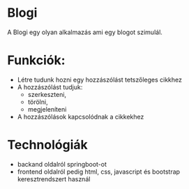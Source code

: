 # Blogi

A Blogi egy olyan alkalmazás ami egy blogot szimulál.

# Funkciók:
  - Létre tudunk hozni egy hozzászólást tetszőleges cikkhez
  - A hozzászólást tudjuk:  
      - szerkeszteni, 
      - törölni, 
      - megjeleníteni 
  - A hozzászólások kapcsolódnak a cikkekhez 

# Technológiák  
- backand oldalról springboot-ot 
- frontend oldalról pedig html, css, javascript és bootstrap keresztrendszert használ
